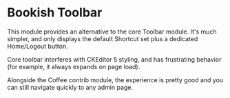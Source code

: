# Bookish Toolbar

This module provides an alternative to the core Toolbar module. It's much
simpler, and only displays the default Shortcut set plus a dedicated
Home/Logout button.

Core toolbar interferes with CKEditor 5 styling, and has frustrating behavior
(for example, it always expands on page load).

Alongside the Coffee contrib module, the experience is pretty good and you can
still navigate quickly to any admin page.
